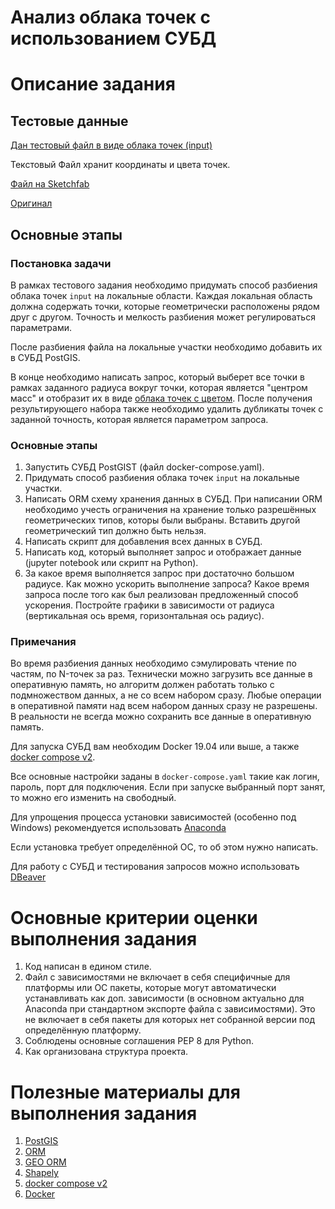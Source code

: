 # Анализ облака точек с использованием СУБД

# Описание задания

## Тестовые данные

[Дан тестовый файл в виде облака точек (input)](https://drive.google.com/file/d/16qU5qoqaIvvhfJ3kG1wrspyfla-289zo/view?usp=sharing)

Текстовый Файл хранит координаты и цвета точек.

[Файл на Sketchfab](https://skfb.ly/6T7Yr)

[Оригинал](https://openheritage3d.org/project.php?id=708h-ss96)

## Основные этапы

### Постановка задачи

В рамках тестового задания необходимо придумать способ разбиения облака точек `input` на локальные области. Каждая локальная область должна содержать точки, которые геометрически расположены рядом друг с другом. Точность и мелкость разбиения может регулироваться параметрами.

После разбиения файла на локальные участки необходимо добавить их в СУБД PostGIS. 

В конце необходимо написать запрос, который выберет все точки в рамках заданного радиуса вокруг точки, которая является "центром масс" и отобразит их в виде [облака точек с цветом](https://plotly.com/python/3d-scatter-plots/). После получения результирующего набора также необходимо удалить дубликаты точек с заданной точность, которая является параметром запроса.

### Основные этапы

1. Запустить СУБД PostGIST (файл docker-compose.yaml).
2. Придумать способ разбиения облака точек `input` на локальные участки.
3. Написать ORM схему хранения данных в СУБД. При написании ORM необходимо учесть ограничения на хранение только разрешённых геометрических типов, которы были выбраны. Вставить другой геометрический тип должно быть нельзя.
4. Написать скрипт для добавления всех данных в СУБД.
5. Написать код, который выполняет запрос и отображает данные (jupyter notebook или скрипт на Python).
6. За какое время выполняется запрос при достаточно большом радиусе. Как можно ускорить выполнение запроса? Какое время запроса после того как был реализован предложенный способ ускорения. Постройте графики в зависимости от радиуса (вертикальная ось время, горизонтальная ось радиус).

### Примечания

Во время разбиения данных необходимо сэмулировать чтение по частям, по N-точек за раз. Технически можно загрузить все данные в оперативную память, но алгоритм должен работать только с подмножеством данных, а не со всем набором сразу. Любые операции в оперативной памяти над всем набором данных сразу не разрешены. В реальности не всегда можно сохранить все данные в оперативную память.  

Для запуска СУБД вам необходим Docker 19.04 или выше, а также [docker compose v2](https://github.com/docker/compose).

Все основные настройки заданы в `docker-compose.yaml` такие как логин, пароль, порт для подключения. Если при запуске выбранный порт занят, то можно его изменить на свободный.

Для упрощения процесса установки зависимостей (особенно под Windows) рекомендуется использовать [Anaconda](https://www.anaconda.com/products/distribution)

Если установка требует определённой ОС, то об этом нужно написать.

Для работу с СУБД и тестирования запросов можно использовать [DBeaver](https://dbeaver.io/)

# Основные критерии оценки выполнения задания

1. Код написан в едином стиле.
2. Файл с зависимостями не включает в себя специфичные для платформы или ОС пакеты, которые могут автоматически устанавливать как доп. зависимости (в основном актуально для Anaconda при стандартном экспорте файла с зависимостями). Это не включает в себя пакеты для которых нет собранной версии под определённую платформу.
2. Соблюдены основные соглашения PEP 8 для Python.
3. Как организована структура проекта.

# Полезные материалы для выполнения задания

1. [PostGIS](https://postgis.net/)
2. [ORM](https://www.sqlalchemy.org/)
3. [GEO ORM](https://github.com/geoalchemy/geoalchemy2)
4. [Shapely](https://github.com/shapely/shapely)
5. [docker compose v2](https://github.com/docker/compose)
6. [Docker](https://www.docker.com/)
